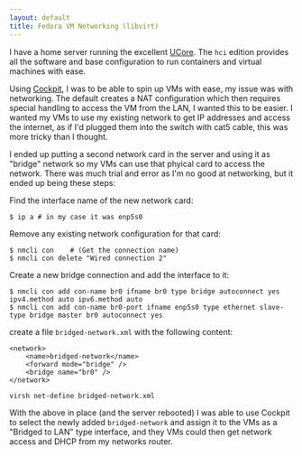 ```yaml
---
layout: default
title: Fedora VM Networking (libvirt)
---
```

I have a home server running the excellent [UCore](https://github.com/ublue-os/ucore/). The `hci` edition provides all the
software and base configuration to run containers and virtual machines with ease.

Using [Cockpit](https://cockpit-project.org/), I was to be able to spin up VMs with ease, my issue was with networking.
The default creates a NAT configuration which then requires special handling to access the VM from the LAN, I wanted this
to be easier.
I wanted my VMs to use my existing network to get IP addresses and access the internet, as if I'd plugged them into the
switch with cat5 cable, this was more tricky than I thought.

I ended up putting a second network card in the server and using it as "bridge" network so my VMs can use that phyical card
to access the network. There was much trial and error as I'm no good at networking, but it ended up being these steps:

Find the interface name of the new network card:

```
$ ip a # in my case it was enp5s0
```

Remove any existing network configuration for that card:

```
$ nmcli con    # (Get the connection name)
$ nmcli con delete "Wired connection 2"
```

Create a new bridge connection and add the interface to it:

```
$ nmcli con add con-name br0 ifname br0 type bridge autoconnect yes ipv4.method auto ipv6.method auto
$ nmcli con add con-name br0-port ifname enp5s0 type ethernet slave-type bridge master br0 autoconnect yes
```

create a file `bridged-network.xml` with the following content:

```
<network>
    <name>bridged-network</name>
    <forward mode="bridge" />
    <bridge name="br0" />
</network>
```

```
virsh net-define bridged-network.xml
```

With the above in place (and the server rebooted) I was able to use Cockpit to select the newly added `bridged-network`
and assign it to the VMs as a "Bridged to LAN" type interface, and they VMs could then get network access and DHCP from
my networks router.
